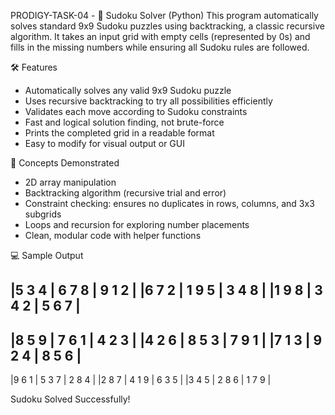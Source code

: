 PRODIGY-TASK-04 - 🔢 Sudoku Solver (Python)
This program automatically solves standard 9x9 Sudoku puzzles using backtracking, a classic recursive algorithm. It takes an input grid with empty cells (represented by 0s) and fills in the missing numbers while ensuring all Sudoku rules are followed.

🛠️ Features

 - Automatically solves any valid 9x9 Sudoku puzzle
 - Uses recursive backtracking to try all possibilities efficiently
 - Validates each move according to Sudoku constraints
 -  Fast and logical solution finding, not brute-force
 -  Prints the completed grid in a readable format
 -  Easy to modify for visual output or GUI

🧠 Concepts Demonstrated
 - 2D array manipulation
 - Backtracking algorithm (recursive trial and error)
 - Constraint checking: ensures no duplicates in rows, columns, and 3x3 subgrids
 - Loops and recursion for exploring number placements
 - Clean, modular code with helper functions

💻 Sample Output

|5 3 4 | 6 7 8 | 9 1 2 |
|6 7 2 | 1 9 5 | 3 4 8 |
|1 9 8 | 3 4 2 | 5 6 7 |
---------------------
|8 5 9 | 7 6 1 | 4 2 3 |
|4 2 6 | 8 5 3 | 7 9 1 |
|7 1 3 | 9 2 4 | 8 5 6 |
---------------------
|9 6 1 | 5 3 7 | 2 8 4 |
|2 8 7 | 4 1 9 | 6 3 5 |
|3 4 5 | 2 8 6 | 1 7 9 |


Sudoku Solved Successfully!
